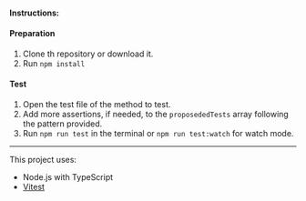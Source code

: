 #### Instructions:

#### Preparation

1. Clone th repository or download it.
2. Run `npm install`

#### Test

1. Open the test file of the method to test.
2. Add more assertions, if needed, to the `proposededTests` array following the pattern provided.
3. Run `npm run test` in the terminal or `npm run test:watch` for watch mode.

---

This project uses:

- Node.js with TypeScript
- [Vitest](http://vitest.dev/)
